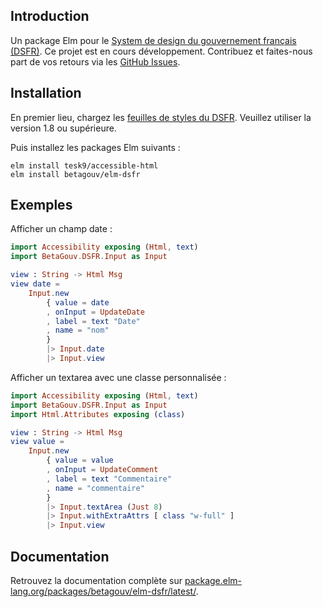 ## Introduction

Un package Elm pour le [System de design du gouvernement français (DSFR)](https://www.systeme-de-design.gouv.fr/). Ce projet est en cours développement. Contribuez et faites-nous part de vos retours via les [GitHub Issues](https://github.com/betagouv/elm-dsfr/issues).

## Installation

En premier lieu, chargez les [feuilles de styles du DSFR](https://www.systeme-de-design.gouv.fr/utilisation-et-organisation/developpeurs/prise-en-main).
Veuillez utiliser la version 1.8 ou supérieure.

Puis installez les packages Elm suivants :

```
elm install tesk9/accessible-html
elm install betagouv/elm-dsfr
```

## Exemples

Afficher un champ date :

```elm
import Accessibility exposing (Html, text)
import BetaGouv.DSFR.Input as Input

view : String -> Html Msg
view date =
    Input.new
        { value = date
        , onInput = UpdateDate
        , label = text "Date"
        , name = "nom"
        }
        |> Input.date
        |> Input.view
```
Afficher un textarea avec une classe personnalisée :

```elm
import Accessibility exposing (Html, text)
import BetaGouv.DSFR.Input as Input
import Html.Attributes exposing (class)

view : String -> Html Msg
view value =
    Input.new
        { value = value
        , onInput = UpdateComment
        , label = text "Commentaire"
        , name = "commentaire"
        }
        |> Input.textArea (Just 8)
        |> Input.withExtraAttrs [ class "w-full" ]
        |> Input.view
```

## Documentation

Retrouvez la documentation complète sur [package.elm-lang.org/packages/betagouv/elm-dsfr/latest/](https://package.elm-lang.org/packages/betagouv/elm-dsfr/latest/).

